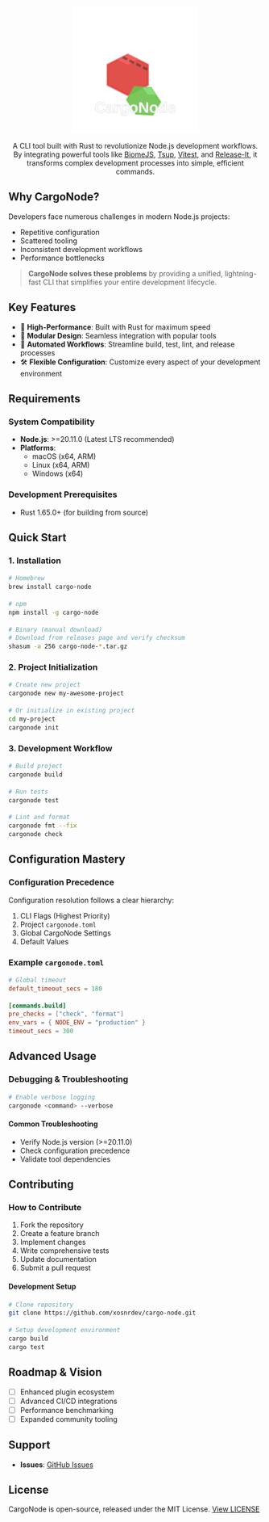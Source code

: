 <div align="center">

<img src="./docs/logo.svg" width="250px" />

A CLI tool built with Rust to revolutionize Node.js development workflows. By integrating powerful tools like [BiomeJS](https://biomejs.dev/guides/getting-started/), [Tsup](https://tsup.egoist.dev/), [Vitest](https://vitest.dev/guide/), and [Release-It](https://github.com/release-it/release-it?tab=readme-ov-file#readme), it transforms complex development processes into simple, efficient commands.

</div>

## Why CargoNode?

Developers face numerous challenges in modern Node.js projects:

- Repetitive configuration
- Scattered tooling
- Inconsistent development workflows
- Performance bottlenecks

> **CargoNode solves these problems** by providing a unified, lightning-fast CLI that simplifies your entire development lifecycle.

## Key Features

- 🚀 **High-Performance**: Built with Rust for maximum speed
- 🔧 **Modular Design**: Seamless integration with popular tools
- 🤖 **Automated Workflows**: Streamline build, test, lint, and release processes
- 🛠️ **Flexible Configuration**: Customize every aspect of your development environment

## Requirements

### System Compatibility

- **Node.js**: >=20.11.0 (Latest LTS recommended)
- **Platforms**:
  - macOS (x64, ARM)
  - Linux (x64, ARM)
  - Windows (x64)

### Development Prerequisites

- Rust 1.65.0+ (for building from source)

## Quick Start

### 1. Installation

```bash
# Homebrew
brew install cargo-node

# npm
npm install -g cargo-node

# Binary (manual download)
# Download from releases page and verify checksum
shasum -a 256 cargo-node-*.tar.gz
```

### 2. Project Initialization

```bash
# Create new project
cargonode new my-awesome-project

# Or initialize in existing project
cd my-project
cargonode init
```

### 3. Development Workflow

```bash
# Build project
cargonode build

# Run tests
cargonode test

# Lint and format
cargonode fmt --fix
cargonode check
```

## Configuration Mastery

### Configuration Precedence

Configuration resolution follows a clear hierarchy:

1. CLI Flags (Highest Priority)
2. Project `cargonode.toml`
3. Global CargoNode Settings
4. Default Values

### Example `cargonode.toml`

```toml
# Global timeout
default_timeout_secs = 180

[commands.build]
pre_checks = ["check", "format"]
env_vars = { NODE_ENV = "production" }
timeout_secs = 300
```

## Advanced Usage

### Debugging & Troubleshooting

```bash
# Enable verbose logging
cargonode <command> --verbose
```

#### Common Troubleshooting

- Verify Node.js version (>=20.11.0)
- Check configuration precedence
- Validate tool dependencies

## Contributing

### How to Contribute

1. Fork the repository
2. Create a feature branch
3. Implement changes
4. Write comprehensive tests
5. Update documentation
6. Submit a pull request

#### Development Setup

```bash
# Clone repository
git clone https://github.com/xosnrdev/cargo-node.git

# Setup development environment
cargo build
cargo test
```

## Roadmap & Vision

- [ ] Enhanced plugin ecosystem
- [ ] Advanced CI/CD integrations
- [ ] Performance benchmarking
- [ ] Expanded community tooling

## Support

- **Issues**: [GitHub Issues](https://github.com/xosnrdev/cargo-node/issues)

## License

CargoNode is open-source, released under the MIT License.
[View LICENSE](LICENSE)
